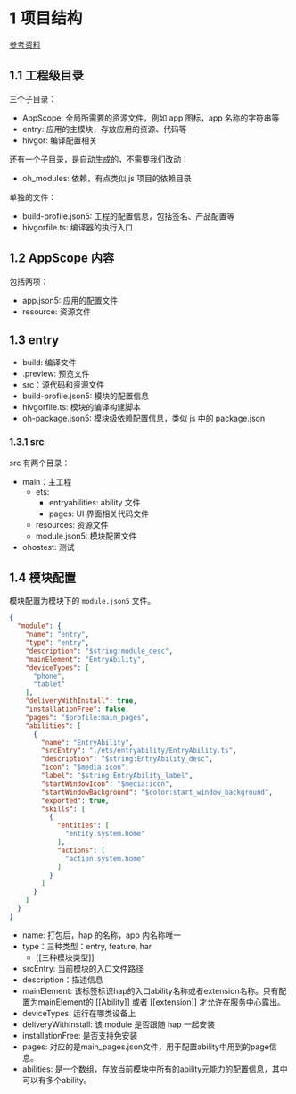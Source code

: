 # 1 项目结构

[参考资料](https://developer.huawei.com/consumer/cn/training/course/mooc/C101667303102887820?fchapterNo=C101667303864911499&chapterNo=C101667473758541869&outline=true&isLecturerOwner=false)

## 1.1 工程级目录

三个子目录：

- AppScope: 全局所需要的资源文件，例如 app 图标，app 名称的字符串等
- entry: 应用的主模块，存放应用的资源、代码等
- hivgor: 编译配置相关

还有一个子目录，是自动生成的，不需要我们改动：
- oh_modules: 依赖，有点类似 js 项目的依赖目录

单独的文件：

- build-profile.json5: 工程的配置信息，包括签名、产品配置等
- hivgorfile.ts: 编译器的执行入口

## 1.2 AppScope 内容

包括两项：

- app.json5: 应用的配置文件
- resource: 资源文件

## 1.3 entry

- build: 编译文件
- .preview: 预览文件
- src：源代码和资源文件
- build-profile.json5: 模块的配置信息
- hivgorfile.ts: 模块的编译构建脚本
- oh-package.json5: 模块级依赖配置信息，类似 js 中的 package.json

### 1.3.1 src

src 有两个目录：

- main：主工程
	- ets: 
		- entryabilities: ability 文件
		- pages: UI 界面相关代码文件
	- resources: 资源文件
	- module.json5: 模块配置文件
- ohostest: 测试


## 1.4 模块配置

模块配置为模块下的 `module.json5` 文件。

```json
{  
  "module": {  
    "name": "entry",  
    "type": "entry",  
    "description": "$string:module_desc",  
    "mainElement": "EntryAbility",  
    "deviceTypes": [  
      "phone",  
      "tablet"  
    ],  
    "deliveryWithInstall": true,  
    "installationFree": false,  
    "pages": "$profile:main_pages",  
    "abilities": [  
      {  
        "name": "EntryAbility",  
        "srcEntry": "./ets/entryability/EntryAbility.ts",  
        "description": "$string:EntryAbility_desc",  
        "icon": "$media:icon",  
        "label": "$string:EntryAbility_label",  
        "startWindowIcon": "$media:icon",  
        "startWindowBackground": "$color:start_window_background",  
        "exported": true,  
        "skills": [  
          {  
            "entities": [  
              "entity.system.home"  
            ],  
            "actions": [  
              "action.system.home"  
            ]  
          }  
        ]  
      }  
    ]  
  }  
}
```

- name: 打包后，hap 的名称，app 内名称唯一
- type：三种类型：entry, feature, har
	- [[三种模块类型]]
- srcEntry: 当前模块的入口文件路径
- description：描述信息
- mainElement: 该标签标识hap的入口ability名称或者extension名称。只有配置为mainElement的 [[Ability]] 或者 [[extension]] 才允许在服务中心露出。
- deviceTypes: 运行在哪类设备上
- deliveryWithInstall: 该 module 是否跟随 hap 一起安装
- installationFree: 是否支持免安装
- pages: 对应的是main_pages.json文件，用于配置ability中用到的page信息。
- abilities: 是一个数组，存放当前模块中所有的ability元能力的配置信息，其中可以有多个ability。